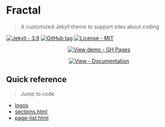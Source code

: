 # Fractal
> A customized Jekyll theme to support sites about coding

[![Jekyll - 3.9](https://img.shields.io/badge/Jekyll-3.9-blue?logo=jekyll&logoColor=white)](https://jekyllrb.com)
[![GitHub tag](https://img.shields.io/github/tag/MichaelCurrin/fractal?include_prereleases&sort=semver)](https://github.com/MichaelCurrin/fractal/releases/)
[![License - MIT](https://img.shields.io/badge/License-MIT-blue)](/docs/license.md)


<div align="center">

[![View demo - GH Pages](https://img.shields.io/badge/View_demo-GH_Pages-2ea44f?style=for-the-badge)](https://michaelcurrin.github.io/fractal/)

[![View - Documentation](https://img.shields.io/badge/View-Documentation-blue?style=for-the-badge)](/docs/)

</div>


## Quick reference
> Jump to code

- [logos](/_includes/logos/)
- [sections.html](/_includes/structure/sections.html)
- [page-list.html](/_includes/structure/page-list.html)
